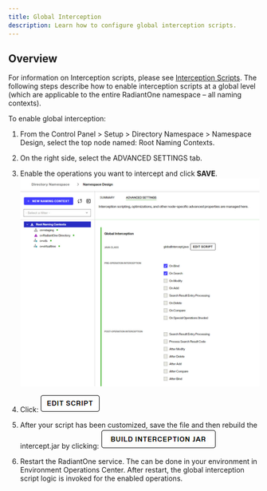 ```yaml
---
title: Global Interception
description: Learn how to configure global interception scripts. 
---
```


## Overview

For information on Interception scripts, please see [Interception Scripts](../identity-views/view-interception). The following steps describe how to enable interception scripts at a global level (which are applicable to the entire RadiantOne namespace – all naming contexts).

To enable global interception:

1.	From the Control Panel > Setup > Directory Namespace > Namespace Design, select the top node named: Root Naming Contexts.

1.	On the right side, select the ADVANCED SETTINGS tab.
1.	Enable the operations you want to intercept and click **SAVE**.
	 ![Global Interception Script](Media/global-interception.jpg)

1. Click: ![Edit Script](Media/edit-script-button.jpg)
   
1. After your script has been customized, save the file and then rebuild the intercept.jar by clicking: ![Build Intercept Jar](Media/build-interception-button.jpg) 

1.	Restart the RadiantOne service. The can be done in your environment in Environment Operations Center. After restart, the global interception script logic is invoked for the enabled operations.
